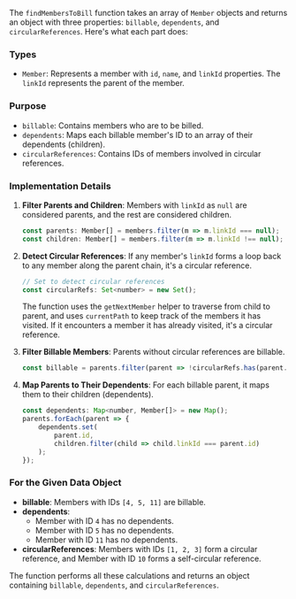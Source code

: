 The `findMembersToBill` function takes an array of `Member` objects and returns an object with three properties: `billable`, `dependents`, and `circularReferences`. Here's what each part does:

### Types

- `Member`: Represents a member with `id`, `name`, and `linkId` properties. The `linkId` represents the parent of the member.

### Purpose

- `billable`: Contains members who are to be billed.
- `dependents`: Maps each billable member's ID to an array of their dependents (children).
- `circularReferences`: Contains IDs of members involved in circular references.

### Implementation Details

1. **Filter Parents and Children**: Members with `linkId` as `null` are considered parents, and the rest are considered children.

    ```javascript
    const parents: Member[] = members.filter(m => m.linkId === null);
    const children: Member[] = members.filter(m => m.linkId !== null);
    ```

2. **Detect Circular References**: If any member's `linkId` forms a loop back to any member along the parent chain, it's a circular reference.

    ```javascript
    // Set to detect circular references
    const circularRefs: Set<number> = new Set();
    ```

   The function uses the `getNextMember` helper to traverse from child to parent, and uses `currentPath` to keep track of the members it has visited. If it encounters a member it has already visited, it's a circular reference.

3. **Filter Billable Members**: Parents without circular references are billable.

    ```javascript
    const billable = parents.filter(parent => !circularRefs.has(parent.id));
    ```

4. **Map Parents to Their Dependents**: For each billable parent, it maps them to their children (dependents).

    ```javascript
    const dependents: Map<number, Member[]> = new Map();
    parents.forEach(parent => {
        dependents.set(
            parent.id,
            children.filter(child => child.linkId === parent.id)
        );
    });
    ```

### For the Given Data Object

- **billable**: Members with IDs `[4, 5, 11]` are billable.
- **dependents**:
    - Member with ID `4` has no dependents.
    - Member with ID `5` has no dependents.
    - Member with ID `11` has no dependents.
- **circularReferences**: Members with IDs `[1, 2, 3]` form a circular reference, and Member with ID `10` forms a self-circular reference.

The function performs all these calculations and returns an object containing `billable`, `dependents`, and `circularReferences`.
